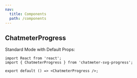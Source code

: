 ```yaml
---
nav:
  title: Components
  path: /components
---
```


## ChatmeterProgress

Standard Mode with Default Props:

```tsx
import React from 'react';
import { ChatmeterProgress } from 'chatmeter-svg-progress';

export default () => <ChatmeterProgress />;
```
